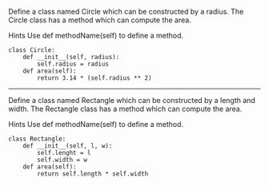 Define a class named Circle which can be constructed by a radius. The Circle class has a method which can compute the area.

Hints
Use def methodName(self) to define a method.

```
class Circle:
    def __init__(self, radius):
        self.radius = radius
    def area(self):
        return 3.14 * (self.radius ** 2)
```
---

Define a class named Rectangle which can be constructed by a length and width. The Rectangle class has a method which can compute the area.

Hints
Use def methodName(self) to define a method.

```
class Rectangle:
    def __init__(self, l, w):
        self.lenght = l
        self.width = w
    def area(self):
        return self.length * self.width
```
